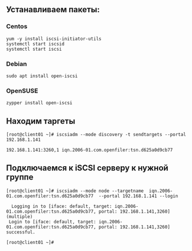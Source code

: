## Устанавливаем пакеты:
### Centos
```
yum -y install iscsi-initiator-utils
systemctl start iscsid
systemctl start iscsi
```
### Debian
```
sudo apt install open-iscsi
```
### OpenSUSE
```
zypper install open-iscsi
```

## Находим таргеты
```
[root@client01 ~]# iscsiadm --mode discovery -t sendtargets --portal 192.168.1.141

192.168.1.141:3260,1 iqn.2006-01.com.openfiler:tsn.d625a0d9cb77
```
## Подключаемся к iSCSI серверу к нужной группе
```
[root@client01 ~]# iscsiadm --mode node --targetname  iqn.2006-01.com.openfiler:tsn.d625a0d9cb77  --portal 192.168.1.141 --login

  Logging in to [iface: default, target: iqn.2006-01.com.openfiler:tsn.d625a0d9cb77, portal: 192.168.1.141,3260] (multiple)
 Login to [iface: default, target: iqn.2006-01.com.openfiler:tsn.d625a0d9cb77, portal: 192.168.1.141,3260] successful.
 
[root@client01 ~]#
```
